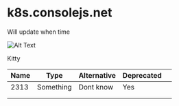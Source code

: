 # k8s.consolejs.net

Will update when time

![Alt Text](https://media.giphy.com/media/vFKqnCdLPNOKc/giphy.gif)

Kitty


| Name 	| Type      	| Alternative 	| Deprecated 	|   	|
|------	|-----------	|-------------	|------------	|---	|
| 2313 	| Something 	| Dont know   	| Yes        	|   	|
|      	|           	|             	|            	|   	|
|      	|           	|             	|            	|   	|
